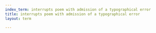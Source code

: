 ```yaml
---
index_term: interrupts poem with admission of a typographical error
title: interrupts poem with admission of a typographical error
layout: term

---
```

